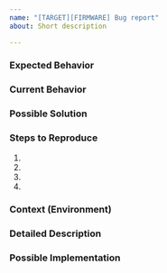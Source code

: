 ```yaml
---
name: "[TARGET][FIRMWARE] Bug report"
about: Short description

---
```


<!--- Provide a general summary of the issue in the Title above -->

### Expected Behavior
<!--- Tell us what should happen -->

### Current Behavior
<!--- Tell us what happens instead of the expected behavior -->

### Possible Solution
<!--- Not obligatory, but suggest a fix/reason for the bug, -->

### Steps to Reproduce
<!--- Provide a link to a live example, or an unambiguous set of steps to -->
<!--- reproduce this bug. Include code to reproduce, if relevant -->
1.
2.
3.
4.

### Context (Environment)
<!--- How has this issue affected you? What are you trying to accomplish? -->
<!--- Providing context helps us come up with a solution that is most useful in the real world -->

<!--- Provide a general summary of the issue in the Title above -->

### Detailed Description
<!--- Provide a detailed description of the change or addition you are proposing -->

### Possible Implementation
<!--- Not obligatory, but suggest an idea for implementing addition or change -->
